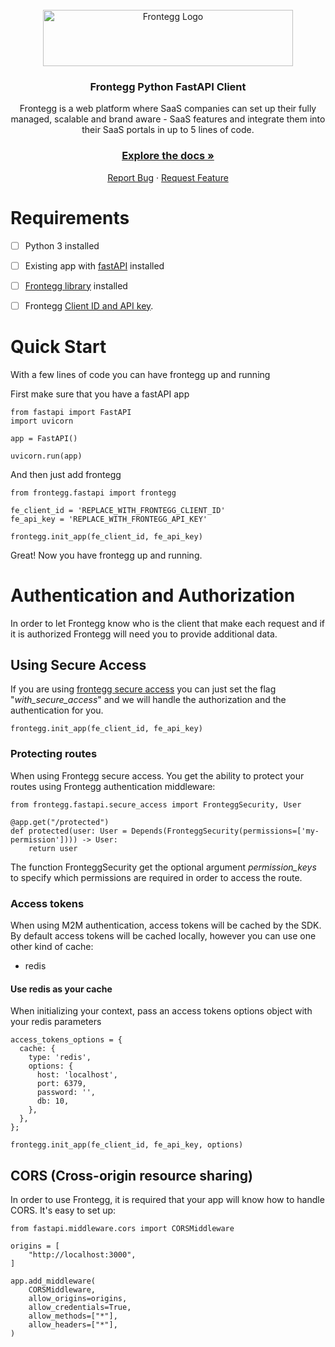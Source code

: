 <br />
<div align="center">
<img src="https://fronteggstuff.blob.core.windows.net/frongegg-logos/logo-transparent.png" alt="Frontegg Logo" width="400" height="90">

<h3 align="center">Frontegg Python FastAPI Client</h3>

  <p align="center">
    Frontegg is a web platform where SaaS companies can set up their fully managed, scalable and brand aware - SaaS features and integrate them into their SaaS portals in up to 5 lines of code.
    <br />
    <h3><a href="https://docs.frontegg.com/docs/using-frontegg-sdk"><strong>Explore the docs »</strong></a></h3>
    <a href="https://github.com/frontegg/python-sdk/issues">Report Bug</a>
    ·
    <a href="https://github.com/frontegg/python-sdk/issues">Request Feature</a>
  </p>
</div>
  
# Requirements  

 - [ ] Python 3 installed
 - [ ] Existing app with [fastAPI](https://fastapi.tiangolo.com/) installed
 - [ ] [Frontegg library](https://pypi.org/project/frontegg/) installed
 - [ ] Frontegg [Client ID and API key](https://portal.frontegg.com/administration).


# Quick Start

With a few lines of code you can have frontegg up and running

First make sure that you have a fastAPI app

    from fastapi import FastAPI
    import uvicorn
    
    app = FastAPI()
	
	uvicorn.run(app)

And then just add frontegg

    from frontegg.fastapi import frontegg

    fe_client_id = 'REPLACE_WITH_FRONTEGG_CLIENT_ID'
    fe_api_key = 'REPLACE_WITH_FRONTEGG_API_KEY'
    
    frontegg.init_app(fe_client_id, fe_api_key)
    
Great! Now you have frontegg up and running. 

# Authentication and Authorization
In order to let Frontegg know who is the client that make each request and if it is authorized Frontegg will need you to provide additional data.

## Using Secure Access
If you are using [frontegg secure access](https://frontegg.com/secure-access-experience) you can just set the flag "*with_secure_access*" and we will handle the authorization and the authentication for you.

    frontegg.init_app(fe_client_id, fe_api_key)

### Protecting routes
When using Frontegg secure access. You get the ability to protect your routes using Frontegg authentication middleware:

    from frontegg.fastapi.secure_access import FronteggSecurity, User
    
    @app.get("/protected")  
	def protected(user: User = Depends(FronteggSecurity(permissions=['my-permission']))) -> User:  
	    return user

The function FronteggSecurity get the optional argument *permission_keys* to specify which permissions are required in order to access the route.

### Access tokens

When using M2M authentication, access tokens will be cached by the SDK.
By default access tokens will be cached locally, however you can use one other kind of cache:

- redis

#### Use redis as your cache
When initializing your context, pass an access tokens options object with your redis parameters

    access_tokens_options = {
      cache: {
        type: 'redis',
        options: {
          host: 'localhost',
          port: 6379,
          password: '',
          db: 10,
        },
      },
    };
    
    frontegg.init_app(fe_client_id, fe_api_key, options)


## CORS (Cross-origin resource sharing)
In order to use Frontegg, it is required that your app will know how to handle CORS.
It's easy to set up:

    from fastapi.middleware.cors import CORSMiddleware
    
    origins = [
        "http://localhost:3000",
    ]
    
    app.add_middleware(
        CORSMiddleware,
        allow_origins=origins,
        allow_credentials=True,
        allow_methods=["*"],
        allow_headers=["*"],
    )
